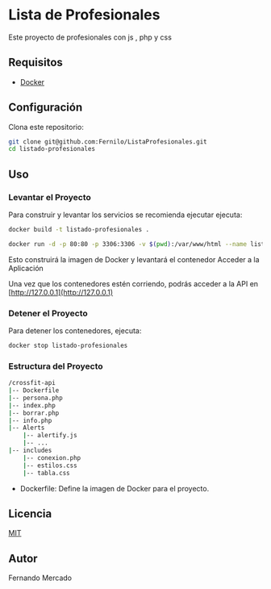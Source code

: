 # Lista de Profesionales


Este proyecto de profesionales con js , php y css

## Requisitos

- [Docker](https://www.docker.com/)

## Configuración

Clona este repositorio:

```sh
git clone git@github.com:Fernilo/ListaProfesionales.git
cd listado-profesionales
```

## Uso
### Levantar el Proyecto

Para construir y levantar los servicios se recomienda ejecutar ejecuta:


```sh
docker build -t listado-profesionales .

docker run -d -p 80:80 -p 3306:3306 -v $(pwd):/var/www/html --name listado-profesionales listado-profesionales
```

Esto construirá la imagen de Docker y levantará el contenedor
Acceder a la Aplicación

Una vez que los contenedores estén corriendo, podrás acceder a la API en 
[http://127.0.0.1](http://127.0.0.1)

### Detener el Proyecto

Para detener los contenedores, ejecuta:

```sh
docker stop listado-profesionales
```

### Estructura del Proyecto
```sh
/crossfit-api
|-- Dockerfile
|-- persona.php
|-- index.php
|-- borrar.php
|-- info.php
|-- Alerts
    |-- alertify.js
    |-- ...
|-- includes
    |-- conexion.php
    |-- estilos.css
    |-- tabla.css
```

* Dockerfile: Define la imagen de Docker para el proyecto.

## Licencia
[MIT](https://choosealicense.com/licenses/mit/)

## Autor
Fernando Mercado